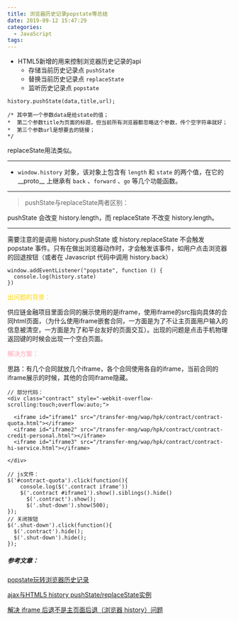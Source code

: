```yaml
---
title: 浏览器历史记录popstate等总结
date: 2019-09-12 15:47:29
categories:
  - JavaScript
tags: 
---
```


- HTML5新增的用来控制浏览器历史记录的api
  - 存储当前历史记录点 <code>pushState</code>
  - 替换当前历史记录点 <code>replaceState</code>
  - 监听历史记录点 <code>popstate </code>

```
history.pushState(data,title,url);

/* 其中第一个参数data是给state的值；
*  第二个参数title为页面的标题，但当前所有浏览器都忽略这个参数，传个空字符串就好；
*  第三个参数url是想要去的链接；
*/
```
replaceState用法类似。

---
- <code>window.history</code> 对象，该对象上包含有 <code>length</code> 和 <code>state</code> 的两个值，在它的 \_\_proto\_\_ 上继承有 <code>back</code> 、<code>forward</code> 、<code>go</code> 等几个功能函数。

---
> pushState与replaceState两者区别：

pushState 会改变 history.length，而 replaceState 不改变 history.length。

---
需要注意的是调用 history.pushState 或 history.replaceState 不会触发 popstate 事件。只有在做出浏览器动作时，才会触发该事件，如用户点击浏览器的回退按钮（或者在 Javascript 代码中调用 history.back）
```
window.addEventListener("popstate", function () {
  console.log(history.state)
})
```

<font color="gold">出问题的背景：</font>

供应链金融项目里面合同的展示使用的是iframe，使用iframe的src指向具体的合同html页面，（为什么使用iframe嵌套合同，一方面是为了不让主页面用户输入的信息被清空，一方面是为了和平台友好的页面交互）。出现的问题是点击手机物理返回键的时候会出现一个空白页面。

<font color="pink"><b>解决方案：</b></font>

思路：有几个合同就放几个iframe，各个合同使用各自的iframe，当前合同的iframe展示的时候，其他的合同iframe隐藏。
```
// 部分代码：
<div class="contract" style="-webkit-overflow-scrolling:touch;overflow:auto;">

  <iframe id="iframe1" src="/transfer-mng/wap/hpk/contract/contract-quota.html"></iframe>
  <iframe id="iframe2" src="/transfer-mng/wap/hpk/contract/contract-credit-personal.html"></iframe>
  <iframe id="iframe3" src="/transfer-mng/wap/hpk/contract/contract-hi-service.html"></iframe>

</div>

// js文件：
$('#contract-quota').click(function(){
    console.log($('.contract iframe'))
    $('.contract #iframe1').show().siblings().hide()
      $('.contract').show();
      $('.shut-down').show(500);
});
// 关闭按钮
$('.shut-down').click(function(){
  $('.contract').hide();
  $('.shut-down').hide();
});
```

##### 参考文章：
[popstate玩转浏览器历史记录](https://www.jianshu.com/p/2247d300bad0)

[ajax与HTML5 history pushState/replaceState实例](https://www.zhangxinxu.com/wordpress/2013/06/html5-history-api-pushstate-replacestate-ajax/)

[解决 iframe 后退不是主页面后退（浏览器 history）问题](https://www.cnblogs.com/yuxiaole/p/9771858.html)